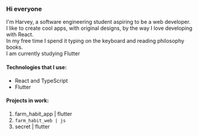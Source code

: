 ### Hi everyone<br/>
I'm Harvey, a software engineering student aspiring to be a web developer.<br/>
I like to create cool apps, with original designs, by the way I love developing with React.<br/>
In my free time I spend it typing on the keyboard and reading philosophy books. <br/>
I am currently studying Flutter <br/>

#### Technologies that I use: <br/>
- React and TypeScript<br/>
- Flutter<br/>

#### Projects in work: <br/>
1. farm_habit_app | flutter<br/>
2. `farm_habit_web | js` <br/>
5. secret | flutter  <br/>










